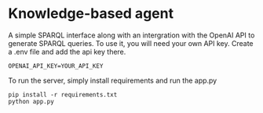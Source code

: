 # Knowledge-based agent

A simple SPARQL interface along with an intergration with the OpenAI API to generate SPARQL queries. To use it, you will need your own API key. Create a .env file and add the api key there.

```
OPENAI_API_KEY=YOUR_API_KEY
```

To run the server, simply install requirements and run the app.py
```
pip install -r requirements.txt
python app.py
```